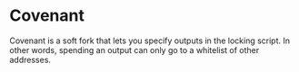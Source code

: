 # Covenant

Covenant is a soft fork that lets you specify outputs in the locking script. In other words, spending an output can only go to a whitelist of other addresses. 